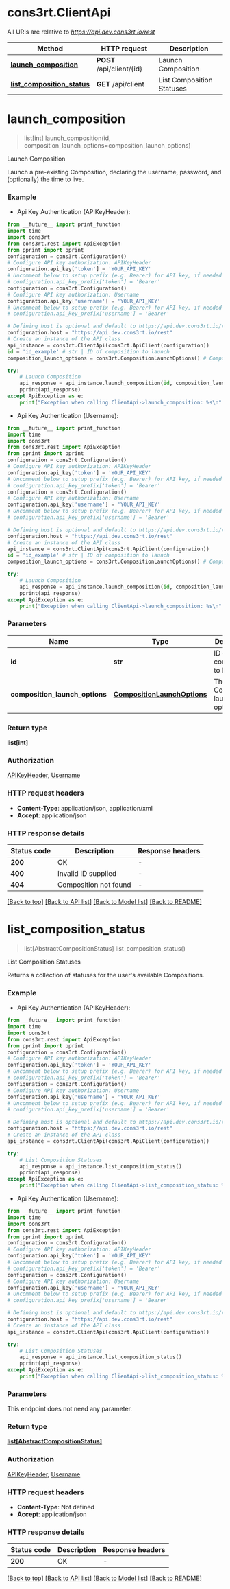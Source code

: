 # cons3rt.ClientApi

All URIs are relative to *https://api.dev.cons3rt.io/rest*

Method | HTTP request | Description
------------- | ------------- | -------------
[**launch_composition**](ClientApi.md#launch_composition) | **POST** /api/client/{id} | Launch Composition
[**list_composition_status**](ClientApi.md#list_composition_status) | **GET** /api/client | List Composition Statuses


# **launch_composition**
> list[int] launch_composition(id, composition_launch_options=composition_launch_options)

Launch Composition

Launch a pre-existing Composition, declaring the username, password, and (optionally) the time to live.

### Example

* Api Key Authentication (APIKeyHeader):
```python
from __future__ import print_function
import time
import cons3rt
from cons3rt.rest import ApiException
from pprint import pprint
configuration = cons3rt.Configuration()
# Configure API key authorization: APIKeyHeader
configuration.api_key['token'] = 'YOUR_API_KEY'
# Uncomment below to setup prefix (e.g. Bearer) for API key, if needed
# configuration.api_key_prefix['token'] = 'Bearer'
configuration = cons3rt.Configuration()
# Configure API key authorization: Username
configuration.api_key['username'] = 'YOUR_API_KEY'
# Uncomment below to setup prefix (e.g. Bearer) for API key, if needed
# configuration.api_key_prefix['username'] = 'Bearer'

# Defining host is optional and default to https://api.dev.cons3rt.io/rest
configuration.host = "https://api.dev.cons3rt.io/rest"
# Create an instance of the API class
api_instance = cons3rt.ClientApi(cons3rt.ApiClient(configuration))
id = 'id_example' # str | ID of composition to launch
composition_launch_options = cons3rt.CompositionLaunchOptions() # CompositionLaunchOptions | The Composition launch options (optional)

try:
    # Launch Composition
    api_response = api_instance.launch_composition(id, composition_launch_options=composition_launch_options)
    pprint(api_response)
except ApiException as e:
    print("Exception when calling ClientApi->launch_composition: %s\n" % e)
```

* Api Key Authentication (Username):
```python
from __future__ import print_function
import time
import cons3rt
from cons3rt.rest import ApiException
from pprint import pprint
configuration = cons3rt.Configuration()
# Configure API key authorization: APIKeyHeader
configuration.api_key['token'] = 'YOUR_API_KEY'
# Uncomment below to setup prefix (e.g. Bearer) for API key, if needed
# configuration.api_key_prefix['token'] = 'Bearer'
configuration = cons3rt.Configuration()
# Configure API key authorization: Username
configuration.api_key['username'] = 'YOUR_API_KEY'
# Uncomment below to setup prefix (e.g. Bearer) for API key, if needed
# configuration.api_key_prefix['username'] = 'Bearer'

# Defining host is optional and default to https://api.dev.cons3rt.io/rest
configuration.host = "https://api.dev.cons3rt.io/rest"
# Create an instance of the API class
api_instance = cons3rt.ClientApi(cons3rt.ApiClient(configuration))
id = 'id_example' # str | ID of composition to launch
composition_launch_options = cons3rt.CompositionLaunchOptions() # CompositionLaunchOptions | The Composition launch options (optional)

try:
    # Launch Composition
    api_response = api_instance.launch_composition(id, composition_launch_options=composition_launch_options)
    pprint(api_response)
except ApiException as e:
    print("Exception when calling ClientApi->launch_composition: %s\n" % e)
```

### Parameters

Name | Type | Description  | Notes
------------- | ------------- | ------------- | -------------
 **id** | **str**| ID of composition to launch | 
 **composition_launch_options** | [**CompositionLaunchOptions**](CompositionLaunchOptions.md)| The Composition launch options | [optional] 

### Return type

**list[int]**

### Authorization

[APIKeyHeader](../README.md#APIKeyHeader), [Username](../README.md#Username)

### HTTP request headers

 - **Content-Type**: application/json, application/xml
 - **Accept**: application/json

### HTTP response details
| Status code | Description | Response headers |
|-------------|-------------|------------------|
**200** | OK |  -  |
**400** | Invalid ID supplied |  -  |
**404** | Composition not found |  -  |

[[Back to top]](#) [[Back to API list]](../README.md#documentation-for-api-endpoints) [[Back to Model list]](../README.md#documentation-for-models) [[Back to README]](../README.md)

# **list_composition_status**
> list[AbstractCompositionStatus] list_composition_status()

List Composition Statuses

Returns a collection of statuses for the user's available Compositions.

### Example

* Api Key Authentication (APIKeyHeader):
```python
from __future__ import print_function
import time
import cons3rt
from cons3rt.rest import ApiException
from pprint import pprint
configuration = cons3rt.Configuration()
# Configure API key authorization: APIKeyHeader
configuration.api_key['token'] = 'YOUR_API_KEY'
# Uncomment below to setup prefix (e.g. Bearer) for API key, if needed
# configuration.api_key_prefix['token'] = 'Bearer'
configuration = cons3rt.Configuration()
# Configure API key authorization: Username
configuration.api_key['username'] = 'YOUR_API_KEY'
# Uncomment below to setup prefix (e.g. Bearer) for API key, if needed
# configuration.api_key_prefix['username'] = 'Bearer'

# Defining host is optional and default to https://api.dev.cons3rt.io/rest
configuration.host = "https://api.dev.cons3rt.io/rest"
# Create an instance of the API class
api_instance = cons3rt.ClientApi(cons3rt.ApiClient(configuration))

try:
    # List Composition Statuses
    api_response = api_instance.list_composition_status()
    pprint(api_response)
except ApiException as e:
    print("Exception when calling ClientApi->list_composition_status: %s\n" % e)
```

* Api Key Authentication (Username):
```python
from __future__ import print_function
import time
import cons3rt
from cons3rt.rest import ApiException
from pprint import pprint
configuration = cons3rt.Configuration()
# Configure API key authorization: APIKeyHeader
configuration.api_key['token'] = 'YOUR_API_KEY'
# Uncomment below to setup prefix (e.g. Bearer) for API key, if needed
# configuration.api_key_prefix['token'] = 'Bearer'
configuration = cons3rt.Configuration()
# Configure API key authorization: Username
configuration.api_key['username'] = 'YOUR_API_KEY'
# Uncomment below to setup prefix (e.g. Bearer) for API key, if needed
# configuration.api_key_prefix['username'] = 'Bearer'

# Defining host is optional and default to https://api.dev.cons3rt.io/rest
configuration.host = "https://api.dev.cons3rt.io/rest"
# Create an instance of the API class
api_instance = cons3rt.ClientApi(cons3rt.ApiClient(configuration))

try:
    # List Composition Statuses
    api_response = api_instance.list_composition_status()
    pprint(api_response)
except ApiException as e:
    print("Exception when calling ClientApi->list_composition_status: %s\n" % e)
```

### Parameters
This endpoint does not need any parameter.

### Return type

[**list[AbstractCompositionStatus]**](AbstractCompositionStatus.md)

### Authorization

[APIKeyHeader](../README.md#APIKeyHeader), [Username](../README.md#Username)

### HTTP request headers

 - **Content-Type**: Not defined
 - **Accept**: application/json

### HTTP response details
| Status code | Description | Response headers |
|-------------|-------------|------------------|
**200** | OK |  -  |

[[Back to top]](#) [[Back to API list]](../README.md#documentation-for-api-endpoints) [[Back to Model list]](../README.md#documentation-for-models) [[Back to README]](../README.md)

